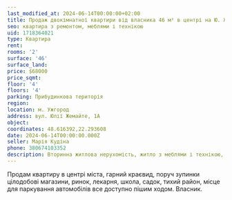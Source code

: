 ```yaml
---
last_modified_at: 2024-06-14T00:00:00+02:00
title: Продаж двокімнатної квартири від власника 46 м² в центрі на Ю. Жемайте
seo: квартира з ремонтом, меблями і технікою
uid: 1718364021
type: Квартира
rent:
rooms: '2'
surface: '46'
surface_land:
price: $68000
price_sqmt:
floor: '4'
floors: '4'
parking: Прибудинкова територія
region:
location: м. Ужгород
address: вул. Юлії Жемайте, 1А
object:
coordinates: 48.616392,22.293608
date: 2024-06-14T00:00:00.000Z
seller: Марія Кудіна
phone: 380674103352
description: Вторинна житлова нерухомість, житло з меблями і технікою, придатне і готове для проживання
---
```


Продам квартиру в центрі міста, гарний краєвид, поруч зупинки цілодобові магазини, ринок, лекарня, школа, садок, тихий район, місце для паркування автомобілів все доступно пішим ходом. Власник.
